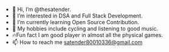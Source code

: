 - 👋 Hi, I’m @thesatender.
- 👀 I’m interested in DSA and Full Stack Development.
- 🌱 I’m currently learning Open Source Contribution.
- 💞️ My hobbies include cycling and listening to good music.
- 🔥Fun fact I am good player in almost all the physical games.
- 📫 How to reach me satender80010336@gmail.com

<!---
thesatender/thesatender is a ✨ special ✨ repository because its `README.md` (this file) appears on your GitHub profile.
You can click the Preview link to take a look at your changes.
--->
